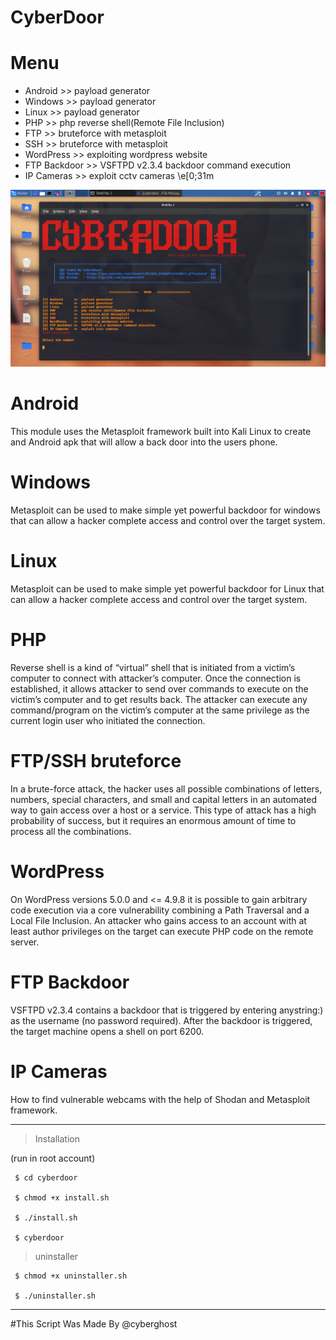 # CyberDoor


# Menu
* Android      >>  payload generator
* Windows      >>  payload generator
* Linux        >>  payload generator
* PHP          >>  php reverse shell(Remote File Inclusion)
* FTP          >>  bruteforce with metasploit
* SSH          >>  bruteforce with metasploit
* WordPress    >>  exploiting wordpress website
* FTP Backdoor >>  VSFTPD v2.3.4 backdoor command execution
* IP Cameras   >>  exploit cctv cameras \e[0;31m


<img src="https://github.com/AnonymousAt3/cyberdoor/blob/main/screenshot/cyberdoor.png">

# Android 
This module uses the Metasploit framework built into Kali Linux to create and Android apk that will allow a back door into the users phone. 
# Windows
Metasploit can be used to make simple yet powerful backdoor for windows that can allow a hacker complete access and control over the target system.
# Linux
Metasploit can be used to make simple yet powerful backdoor for Linux that can allow a hacker complete access and control over the target system.
# PHP
Reverse shell is a kind of “virtual” shell that is initiated  from a victim’s computer to connect with attacker’s computer. Once the connection is established, it allows attacker to send over commands to execute on the victim’s computer and to get results back. The attacker can execute any command/program on the victim’s computer at the same privilege as the current login user who initiated the connection. 
# FTP/SSH bruteforce
In a brute-force attack, the hacker uses all possible combinations of letters, numbers, special characters, and small and capital letters in an automated way to gain access over a host or a service. This type of attack has a high probability of success, but it requires an enormous amount of time to process all the combinations.
# WordPress
On WordPress versions 5.0.0 and <= 4.9.8 it is possible to gain arbitrary code execution via a core vulnerability combining a Path Traversal and a Local File Inclusion. An attacker who gains access to an account with at least author privileges on the target can execute PHP code on the remote server.
# FTP Backdoor
VSFTPD v2.3.4 contains a backdoor that is triggered by entering anystring:) as the username (no password required). After the backdoor is triggered, the target machine opens a shell on port 6200.
# IP Cameras
How to find vulnerable webcams with the help of Shodan and Metasploit framework.


--------------------------------

> Installation 

 (run in root account)

     $ cd cyberdoor
     
     $ chmod +x install.sh
	
     $ ./install.sh
   
     $ cyberdoor
     
     
> uninstaller

     $ chmod +x uninstaller.sh

     $ ./uninstaller.sh

--------------------------------
     
     
#This Script Was Made By @cyberghost

